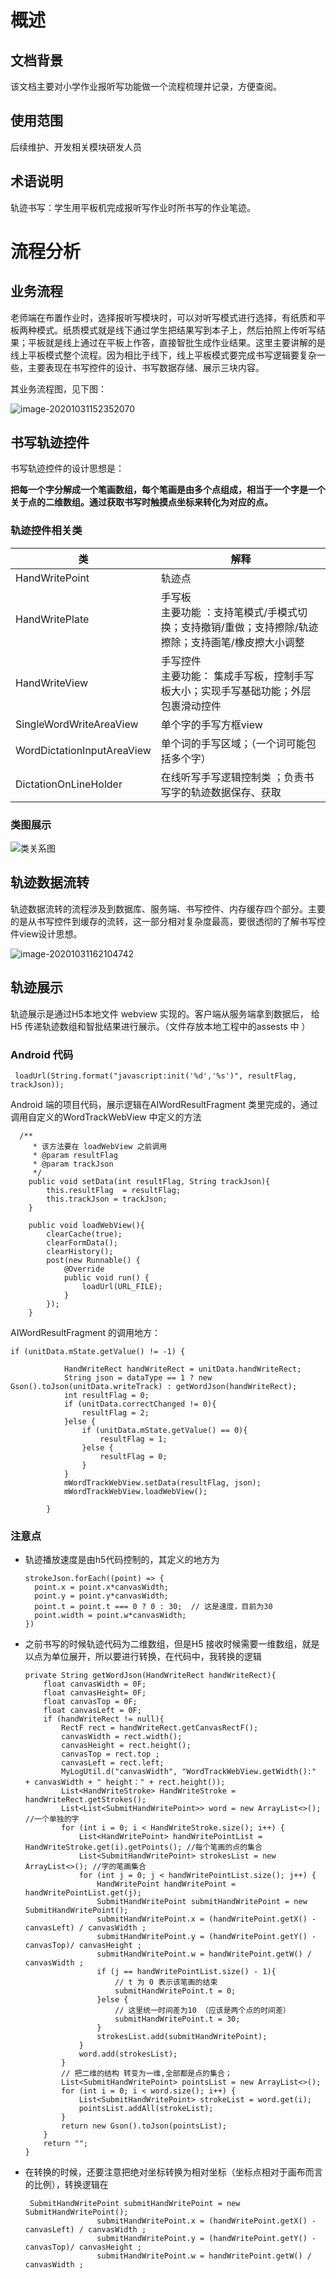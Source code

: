 # 概述

## 文档背景

该文档主要对小学作业报听写功能做一个流程梳理并记录，方便查阅。

## 使用范围

后续维护、开发相关模块研发人员

## 术语说明

轨迹书写：学生用平板机完成报听写作业时所书写的作业笔迹。



# 流程分析

## 业务流程

老师端在布置作业时，选择报听写模块时，可以对听写模式进行选择，有纸质和平板两种模式。纸质模式就是线下通过学生把结果写到本子上，然后拍照上传听写结果；平板就是线上通过在平板上作答，直接智批生成作业结果。这里主要讲解的是线上平板模式整个流程。因为相比于线下，线上平板模式要完成书写逻辑要复杂一些，主要表现在书写控件的设计、书写数据存储、展示三块内容。

其业务流程图，见下图：

![image-20201031152352070](https://tva1.sinaimg.cn/large/0081Kckwgy1gk8jnmga14j30u00x3tcv.jpg)



## 书写轨迹控件

书写轨迹控件的设计思想是：

**把每一个字分解成一个笔画数组，每个笔画是由多个点组成，相当于一个字是一个关于点的二维数组。通过获取书写时触摸点坐标来转化为对应的点。**

### 轨迹控件相关类

| 类                         | 解释                                                         |
| -------------------------- | ------------------------------------------------------------ |
| HandWritePoint             | 轨迹点                                                       |
| HandWritePlate             | 手写板<br />主要功能  ：支持笔模式/手模式切换；支持撤销/重做；支持擦除/轨迹擦除；支持画笔/橡皮擦大小调整 |
| HandWriteView              | 手写控件 <br />主要功能： 集成手写板，控制手写板大小；实现手写基础功能；外层包裹滑动控件 |
| SingleWordWriteAreaView    | 单个字的手写方框view                                         |
| WordDictationInputAreaView | 单个词的手写区域；（一个词可能包括多个字）                   |
| DictationOnLineHolder      | 在线听写手写逻辑控制类 ；负责书写字的轨迹数据保存、获取      |

### 类图展示

![类关系图](https://tva1.sinaimg.cn/large/0081Kckwgy1gk9ikyr3tpj31h30npgoc.jpg)

## 轨迹数据流转

轨迹数据流转的流程涉及到数据库、服务端、书写控件、内存缓存四个部分。主要的是从书写控件到缓存的流转，这一部分相对复杂度最高，要很透彻的了解书写控件view设计思想。

![image-20201031162104742](https://tva1.sinaimg.cn/large/0081Kckwgy1gk8lb5tvbij31fa0segyc.jpg)



## 轨迹展示

轨迹展示是通过H5本地文件 webview 实现的。客户端从服务端拿到数据后， 给H5 传递轨迹数组和智批结果进行展示。（文件存放本地工程中的assests 中 ）

### Android 代码

```
 loadUrl(String.format("javascript:init('%d','%s')", resultFlag, trackJson));
```

Android 端的项目代码，展示逻辑在AIWordResultFragment 类里完成的，通过调用自定义的WordTrackWebView 中定义的方法

```
  /**
     * 该方法要在 loadWebView 之前调用
     * @param resultFlag
     * @param trackJson
     */
    public void setData(int resultFlag, String trackJson){
        this.resultFlag  = resultFlag;
        this.trackJson = trackJson;
    }

    public void loadWebView(){
        clearCache(true);
        clearFormData();
        clearHistory();
        post(new Runnable() {
            @Override
            public void run() {
                loadUrl(URL_FILE);
            }
        });
    }
```

 AIWordResultFragment 的调用地方：

```
if (unitData.mState.getValue() != -1) {

            HandWriteRect handWriteRect = unitData.handWriteRect;
            String json = dataType == 1 ? new Gson().toJson(unitData.writeTrack) : getWordJson(handWriteRect);
            int resultFlag = 0;
            if (unitData.correctChanged != 0){
                resultFlag = 2;
            }else {
                if (unitData.mState.getValue() == 0){
                    resultFlag = 1;
                }else {
                    resultFlag = 0;
                }
            }
            mWordTrackWebView.setData(resultFlag, json);
            mWordTrackWebView.loadWebView();

        }
```

### 注意点

- 轨迹播放速度是由h5代码控制的，其定义的地方为 

  ```
  strokeJson.forEach((point) => {
    point.x = point.x*canvasWidth;
    point.y = point.y*canvasWidth;
    point.t = point.t === 0 ? 0 : 30;  // 这是速度，目前为30
    point.width = point.w*canvasWidth;
  })
  ```

- 之前书写的时候轨迹代码为二维数组，但是H5 接收时候需要一维数组，就是以点为单位展开，所以要进行转换，在代码中，我转换的逻辑

  ```
  private String getWordJson(HandWriteRect handWriteRect){
      float canvasWidth = 0F;
      float canvasHeight= 0F;
      float canvasTop = 0F;
      float canvasLeft = 0F;
      if (handWriteRect != null){
          RectF rect = handWriteRect.getCanvasRectF();
          canvasWidth = rect.width();
          canvasHeight = rect.height();
          canvasTop = rect.top ;
          canvasLeft = rect.left;
          MyLogUtil.d("canvasWidth", "WordTrackWebView.getWidth():"  + canvasWidth + " height：" + rect.height());
          List<HandWriteStroke> HandWriteStroke = handWriteRect.getStrokes();
          List<List<SubmitHandWritePoint>> word = new ArrayList<>(); //一个单独的字
          for (int i = 0; i < HandWriteStroke.size(); i++) {
              List<HandWritePoint> handWritePointList = HandWriteStroke.get(i).getPoints(); //每个笔画的点的集合
              List<SubmitHandWritePoint> strokesList = new ArrayList<>(); //字的笔画集合
              for (int j = 0; j < handWritePointList.size(); j++) {
                  HandWritePoint handWritePoint = handWritePointList.get(j);
                  SubmitHandWritePoint submitHandWritePoint = new SubmitHandWritePoint();
                  submitHandWritePoint.x = (handWritePoint.getX() - canvasLeft) / canvasWidth ;
                  submitHandWritePoint.y = (handWritePoint.getY() - canvasTop)/ canvasHeight ;
                  submitHandWritePoint.w = handWritePoint.getW() / canvasWidth ;
                  if (j == handWritePointList.size() - 1){
                      // t 为 0 表示该笔画的结束
                      submitHandWritePoint.t = 0;
                  }else {
                      // 这里统一时间差为10 （应该是两个点的时间差）
                      submitHandWritePoint.t = 30;
                  }
                  strokesList.add(submitHandWritePoint);
              }
              word.add(strokesList);
          }
          // 把二维的结构 转变为一维,全部都是点的集合；
          List<SubmitHandWritePoint> pointsList = new ArrayList<>();
          for (int i = 0; i < word.size(); i++) {
              List<SubmitHandWritePoint> strokeList = word.get(i);
              pointsList.addAll(strokeList);
          }
          return new Gson().toJson(pointsList);
      }
      return "";
  }
  ```

- 在转换的时候，还要注意把绝对坐标转换为相对坐标（坐标点相对于画布而言的比例），转换逻辑在

  ```
   SubmitHandWritePoint submitHandWritePoint = new SubmitHandWritePoint();
                  submitHandWritePoint.x = (handWritePoint.getX() - canvasLeft) / canvasWidth ;
                  submitHandWritePoint.y = (handWritePoint.getY() - canvasTop)/ canvasHeight ;
                  submitHandWritePoint.w = handWritePoint.getW() / canvasWidth ;
  ```

  